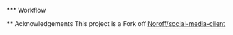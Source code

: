 *** Workflow 

** Acknowledgements
This project is a Fork off [Noroff/social-media-client ](https://github.com/NoroffFEU/social-media-client)

